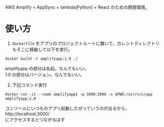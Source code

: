 AWS Amplify + AppSync + lambda(Python) + React のための開発環境。 

# 使い方
1. `Dockerfile` をアプリのプロジェクトルートに置いて、カレントディレクトリもそこに移動して以下を実行。
```
docker build -t amplifyapp:1.0 ./
```  
amplifyapp の部分は名前。なんでもいい。  
1.0 の部分はバージョン。なんでもいい。  

2. 下記コマンド実行
``` 
docker run -it --name amplifyapp1 -p 3000:3000 -v $PWD:/usr/src/app amplifyapp:1.0
```

コンソールにいつものアプリ起動したぜっていうのが出るから、
http://localhost:3000/  
にアクセスするとつながるはず


